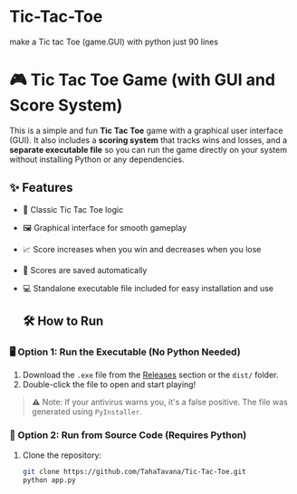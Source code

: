 # Tic-Tac-Toe
make a Tic tac Toe (game.GUI) with python just 90 lines
# 🎮 Tic Tac Toe Game (with GUI and Score System)

This is a simple and fun **Tic Tac Toe** game with a graphical user interface (GUI). It also includes a **scoring system** that tracks wins and losses, and a **separate executable file** so you can run the game directly on your system without installing Python or any dependencies.

## ✨ Features

- 🧠 Classic Tic Tac Toe logic  
- 🖼️ Graphical interface for smooth gameplay  
- 📈 Score increases when you win and decreases when you lose  
- 💾 Scores are saved automatically  
- 💻 Standalone executable file included for easy installation and use

  ## 🛠️ How to Run

### 🖥️ Option 1: Run the Executable (No Python Needed)
1. Download the `.exe` file from the [Releases](#) section or the `dist/` folder.
2. Double-click the file to open and start playing!
> ⚠️ Note: If your antivirus warns you, it's a false positive. The file was generated using `PyInstaller`.

### 🐍 Option 2: Run from Source Code (Requires Python)
1. Clone the repository:
   ```bash
   git clone https://github.com/TahaTavana/Tic-Tac-Toe.git
   python app.py
